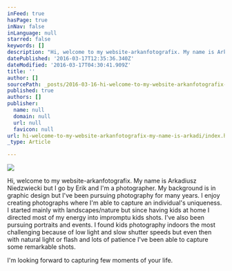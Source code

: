 ```yaml
---
inFeed: true
hasPage: true
inNav: false
inLanguage: null
starred: false
keywords: []
description: "Hi, welcome to my website-arkanfotografix. My name is Arkadiusz Niedzwiecki but I go by\_Erik and I'm a photographer.\_My background is in graphic design but I've been pursuing photography for many years. I enjoy creating photographs where I'm able to capture an individual's uniqueness. I started mainly with landscapes/nature but since having kids at home I directed most of my energy into impromptu kids shots. I've also been pursuing portraits and events. I found kids photography indoors the most challenging because of low light and slow shutter speeds but even then with natural light or flash and lots of patience I've been able to capture some remarkable shots.\_"
datePublished: '2016-03-17T12:35:36.340Z'
dateModified: '2016-03-17T04:30:41.909Z'
title: ''
author: []
sourcePath: _posts/2016-03-16-hi-welcome-to-my-website-arkanfotografix-my-name-is-arkadi.md
published: true
authors: []
publisher:
  name: null
  domain: null
  url: null
  favicon: null
url: hi-welcome-to-my-website-arkanfotografix-my-name-is-arkadi/index.html
_type: Article

---
```

![](https://the-grid-user-content.s3-us-west-2.amazonaws.com/9ab2b919-5b4b-4174-8112-5d8ca539c433.jpg)

Hi, welcome to my website-arkanfotografix. My name is Arkadiusz Niedzwiecki but I go by Erik and I'm a photographer. My background is in graphic design but I've been pursuing photography for many years. I enjoy creating photographs where I'm able to capture an individual's uniqueness. I started mainly with landscapes/nature but since having kids at home I directed most of my energy into impromptu kids shots. I've also been pursuing portraits and events. I found kids photography indoors the most challenging because of low light and slow shutter speeds but even then with natural light or flash and lots of patience I've been able to capture some remarkable shots. 

I'm looking forward to capturing few moments of your life.